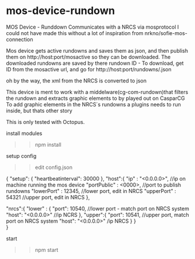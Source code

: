 # mos-device-rundown
MOS Device - Runddown
Communicates with a NRCS via mosprotocol
I could not have made this without a lot of inspiration from nrkno/sofie-mos-connection


Mos device gets active rundowns and saves them as json, and then publish them on http://host:port/mosactive so they can be downloaded.
The downloaded rundowns are saved by there rundown ID - To download, get ID from the mosactive url, and go for http://host:port/rundowns/<id>.json

oh by the way, the xml from the NRCS is converted to json

This device is ment to work with a middelware(cg-com-rundown)that filters the rundown and extracts graphic elements to by played out on CasparCG
To add graphic elements in the NRCS´s rundowns a plugins needs to run inside, but thats other story

This is only tested with Octopus.

install modules
>> npm install

setup config
>> edit config.json

{
"setup": {
	"heartbeatinterval": 30000 
},
    "host":{
        "ip" : "<0.0.0.0>",   //ip on machine running the mos device
        "portPublic" : <0000>,	//port to publish rundowns
        "lowerPort" : 12345,	//lower port, edit in NRCS
        "upperPort" : 54321	//upper port, edit in NRCS
    },

"nrcs":{
    "lower" : {
        "port": 10540,	//lower port - match port on NRCS system
        "host": "<0.0.0.0>"	//ip NCRS
    },
    "upper":{
        "port": 10541,	//upper port,  match port on NRCS system
        "host": "<0.0.0.0>" /ip NRCS
    }
}     
}

start
>>npm start



